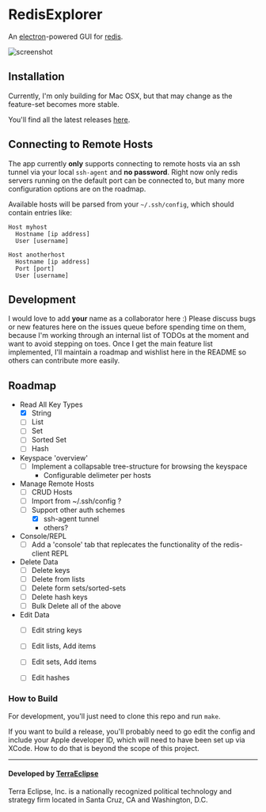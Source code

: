 RedisExplorer
==============

An [electron](http://electron.atom.io/)-powered GUI for [redis](http://redis.io/).

![screenshot](https://raw.githubusercontent.com/cpsubrian/redis-explorer/master/resources/screenshot.png)

Installation
------------

Currently, I'm only building for Mac OSX, but that may change as the feature-set
becomes more stable.

You'll find all the latest releases [here](https://github.com/cpsubrian/redis-explorer/releases).

Connecting to Remote Hosts
--------------------------

The app currently **only** supports connecting to remote hosts via an ssh tunnel
via your local `ssh-agent` and **no password**. Right now only redis servers
running on the default port can be connected to, but many more configuration
options are on the roadmap.

Available hosts will be parsed from your `~/.ssh/config`, which should contain
entries like:

```
Host myhost
  Hostname [ip address]
  User [username]

Host anotherhost
  Hostname [ip address]
  Port [port]
  User [username]
```

Development
-----------

I would love to add **your** name as a collaborator here :) Please discuss bugs
or new features here on the issues queue before spending time on them, because
I'm working through an internal list of TODOs at the moment and want to avoid
stepping on toes. Once I get the main feature list implemented, I'll maintain
a roadmap and wishlist here in the README so others can contribute more easily.

Roadmap
-------

- Read All Key Types
  - [x] String
  - [ ] List
  - [ ] Set
  - [ ] Sorted Set
  - [ ] Hash
- Keyspace 'overview'
  - [ ] Implement a collapsable tree-structure for browsing the keyspace
    - Configurable delimeter per hosts
- Manage Remote Hosts
  - [ ] CRUD Hosts
  - [ ] Import from ~/.ssh/config ?
  - [ ] Support other auth schemes
    - [x] ssh-agent tunnel
    - others?
- Console/REPL
  - [ ] Add a 'console' tab that replecates the functionality of the redis-client REPL
- Delete Data
  - [ ] Delete keys
  - [ ] Delete from lists
  - [ ] Delete form sets/sorted-sets
  - [ ] Delete hash keys
  - [ ] Bulk Delete all of the above
- Edit Data
  - [ ] Edit string keys
  - [ ] Edit lists, Add items
  - [ ] Edit sets, Add items
  - [ ] Edit hashes


### How to Build

For development, you'll just need to clone this repo and run `make`.

If you want to build a release, you'll probably need to go edit the config
and include your Apple developer ID, which will need to have been set up
via XCode. How to do that is beyond the scope of this project.


- - -

#### Developed by [TerraEclipse](https://github.com/TerraEclipse)

Terra Eclipse, Inc. is a nationally recognized political technology and
strategy firm located in Santa Cruz, CA and Washington, D.C.
